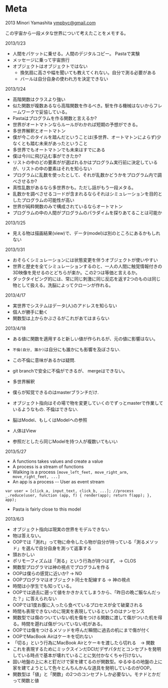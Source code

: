 Meta
====

2013 Minori Yamashita <ympbyc@gmail.com>

この宇宙から一段メタな世界について考えたことをメモする。

2013/1/23

+ 人間をパケットに乗せる。人間のデジタルコピー。 Pastaで実験
+ メッセージに乗って宇宙旅行
+ オブジェクトはオブジェクトではない
  + 換気扇に高さや幅を聞いても教えてくれない。自分で測る必要がある
  + バールは自分自身の使われ方を決定できない

2013/1/24

+ 高階関数はクラスより強い
+ 似た関数が複数あるなら高階関数を作るべき。駅を作る機械はないからフレームワークで妥協している。
+ Pastaはプログラムを作る関数と言えるか?
+ 世界がオートマトンならルールがわかれば短期の予想ができる。
+ 多世界解釈とオートマトン
+ 僕が今このタイルを踏んだということは(多世界、オートマトンによらず)少なくとも踏む未来があったということ
+ 多世界でもオートマトンでも未来はすでにある
+ 僕は今川に飛び込む事ができたか?
+ リストの中のどの要素がが選ばれるかはプログラム実行前に決定しているが、リストの中の要素はそれを知らない
+ プログラムに乱数を使ったとして、それが乱数かどうかをプログラム内で調べさせるか?
+ 真性乱数があるなら多世界かも。ただし話がもう一段メタる。
+ 乱数かを調べさせるコードが含まれるならそれはシミュレーションを目的としたプログラムの可能性が高い
+ 世界が純粋関数のみで構成されているならオートマトン
+ プログラムの中の人間がプログラムのパラダイムを探りあてることは可能か

2013/1/25

+ 見える物は描画結果(view)で、データ(model)は別のところにあるかもしれない

2013/1/31

+ おそらくシミュレーションには状態変更を伴うオブジェクトが使いやすい
+ 世界と歴史を全てシミュレーションするのと、一人の人間に触覚情報付きの3D映像を見せるのとどちらが楽か。この2つは等価と言えるか。
+ ダックタイピング的には、常に同じ刺激に同じ反応を返す2つのものは同じ物として扱える。洗脳によってクローンが作れる。


2013/4/17

+ 実世界でシステムはデータ(人)のアドレスを知らない
+ 個人が勝手に動く
+ 関数型は上からかぶさるがこれがあてはまらない

2013/4/18

+ ある値に関数を適用すると新しい値が作られるが、元の値に影響はない。 
+ `不倫(自分, 誰か)`は自分にも誰かにも影響を及ぼさない.
+ この不倫に意味があるかは疑問.
+ git branchで安全に不倫ができるが、 mergeはできない。
+ 多世界解釈
+ 僕らが知覚できるのはmasterブランチだけ.
+ オブジェクト指向はその場で物を変更していくのでずっとmasterで作業しているようなもの. 不倫はできない.

+ 脳はModel、もしくはModelへの参照
+ 人体はView
+ 参照だとしたら同じModelを持つ人が複数いてもいい


2013/5/27

+ A functions takes values and create a value
+ A process is a stream of functions
+ Walking is a process `[move_left_feet, move_right_arm, move_right_feet, ...]`
+ An app is a process -- User as event stream

```
var user = [click_a, input_text, click_b, ...]; //process
_.reduce(user, function (app, f) { render(app); return f(app); }, app);
```

+ Pasta is fairly close to this model


2013/6/3

+ オブジェクト指向は現実の世界をモデルできない
+ 物は答えない。
+ OOPでは「測れ」って物に命令したら物が自分が持っている「測るメソッド」を選んで自分自身を測って返事する
+ 頭おかしい
+ ポリモーフィズムは「測る」という行為が持つはず。 -> CLOS
+ 関数型プログラマは神の視点でプログラムを作る
+ OOPは僕らの感覚に近いか? -> NO
+ OOPプログラマはオブジェクト同士を配線する -> 神の視点
+ 時間は小学生でも知っている。
+ OOPでは過去に遡って値をかきかえてしまうから、「昨日の晩ご飯なんだった？」に答えられない
+ OOPでは1度お腹に入ったら食べているプロセスが全て破棄される
+ 時間も表現できないのに現実を表現しているというのはナンセンス
+ 関数型では傷のついていない机を傷をつける関数に渡して傷がついた机を得る。時間を遡れば傷がついていない机がある。
+ OOPでは傷をつけるメソッドを呼んだ瞬間に過去の机にまで傷が付く
+ OOPでMacBook Airはケーキを切れない
+ 「切る」という行為にMacBook Airとケーキを渡したら切れる　-> 関数
+ これを表現するためにミックスインだDCIだデザパタだとコンセプトを発明している時点で基本が壊れていることに気付かなくちゃ行けない。
+ 固い地盤の上に木と釘だけで家を建てるのが関数型。ゆるゆるの地盤の上に家を建てようとして色々とんちんかんな道具を発明しているのがOOP。
+ 関数型は「値」と「関数」の2つのコンセプトしか必要ない。モナドとかだって関数と値

